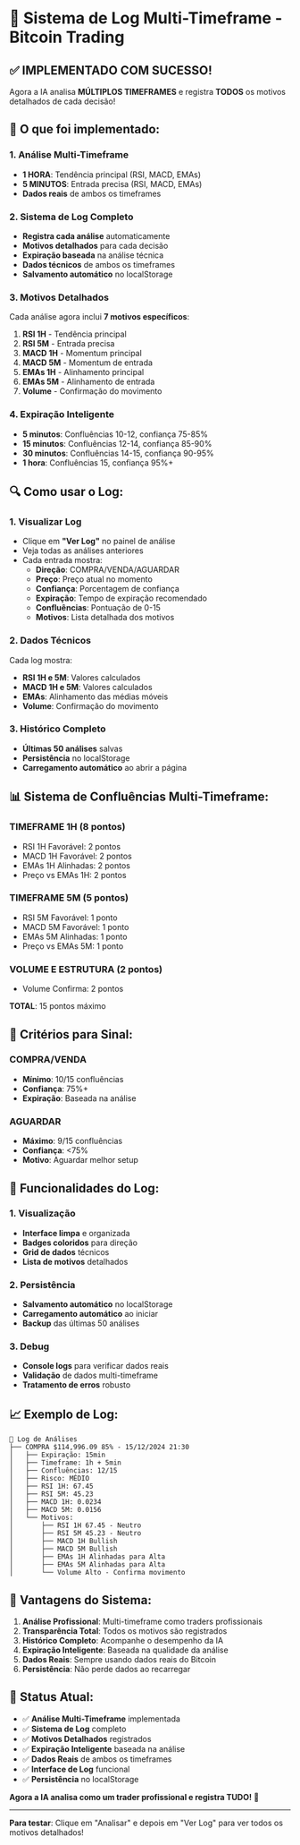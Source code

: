 # 📝 Sistema de Log Multi-Timeframe - Bitcoin Trading

## ✅ **IMPLEMENTADO COM SUCESSO!**

Agora a IA analisa **MÚLTIPLOS TIMEFRAMES** e registra **TODOS** os motivos detalhados de cada decisão!

## 🎯 **O que foi implementado:**

### **1. Análise Multi-Timeframe**
- **1 HORA**: Tendência principal (RSI, MACD, EMAs)
- **5 MINUTOS**: Entrada precisa (RSI, MACD, EMAs)
- **Dados reais** de ambos os timeframes

### **2. Sistema de Log Completo**
- **Registra cada análise** automaticamente
- **Motivos detalhados** para cada decisão
- **Expiração baseada** na análise técnica
- **Dados técnicos** de ambos os timeframes
- **Salvamento automático** no localStorage

### **3. Motivos Detalhados**
Cada análise agora inclui **7 motivos específicos**:
1. **RSI 1H** - Tendência principal
2. **RSI 5M** - Entrada precisa
3. **MACD 1H** - Momentum principal
4. **MACD 5M** - Momentum de entrada
5. **EMAs 1H** - Alinhamento principal
6. **EMAs 5M** - Alinhamento de entrada
7. **Volume** - Confirmação do movimento

### **4. Expiração Inteligente**
- **5 minutos**: Confluências 10-12, confiança 75-85%
- **15 minutos**: Confluências 12-14, confiança 85-90%
- **30 minutos**: Confluências 14-15, confiança 90-95%
- **1 hora**: Confluências 15, confiança 95%+

## 🔍 **Como usar o Log:**

### **1. Visualizar Log**
- Clique em **"Ver Log"** no painel de análise
- Veja todas as análises anteriores
- Cada entrada mostra:
  - **Direção**: COMPRA/VENDA/AGUARDAR
  - **Preço**: Preço atual no momento
  - **Confiança**: Porcentagem de confiança
  - **Expiração**: Tempo de expiração recomendado
  - **Confluências**: Pontuação de 0-15
  - **Motivos**: Lista detalhada dos motivos

### **2. Dados Técnicos**
Cada log mostra:
- **RSI 1H e 5M**: Valores calculados
- **MACD 1H e 5M**: Valores calculados
- **EMAs**: Alinhamento das médias móveis
- **Volume**: Confirmação do movimento

### **3. Histórico Completo**
- **Últimas 50 análises** salvas
- **Persistência** no localStorage
- **Carregamento automático** ao abrir a página

## 📊 **Sistema de Confluências Multi-Timeframe:**

### **TIMEFRAME 1H (8 pontos)**
- RSI 1H Favorável: 2 pontos
- MACD 1H Favorável: 2 pontos
- EMAs 1H Alinhadas: 2 pontos
- Preço vs EMAs 1H: 2 pontos

### **TIMEFRAME 5M (5 pontos)**
- RSI 5M Favorável: 1 ponto
- MACD 5M Favorável: 1 ponto
- EMAs 5M Alinhadas: 1 ponto
- Preço vs EMAs 5M: 1 ponto

### **VOLUME E ESTRUTURA (2 pontos)**
- Volume Confirma: 2 pontos

**TOTAL**: 15 pontos máximo

## 🎯 **Critérios para Sinal:**

### **COMPRA/VENDA**
- **Mínimo**: 10/15 confluências
- **Confiança**: 75%+
- **Expiração**: Baseada na análise

### **AGUARDAR**
- **Máximo**: 9/15 confluências
- **Confiança**: <75%
- **Motivo**: Aguardar melhor setup

## 🔧 **Funcionalidades do Log:**

### **1. Visualização**
- **Interface limpa** e organizada
- **Badges coloridos** para direção
- **Grid de dados** técnicos
- **Lista de motivos** detalhados

### **2. Persistência**
- **Salvamento automático** no localStorage
- **Carregamento automático** ao iniciar
- **Backup** das últimas 50 análises

### **3. Debug**
- **Console logs** para verificar dados reais
- **Validação** de dados multi-timeframe
- **Tratamento de erros** robusto

## 📈 **Exemplo de Log:**

```
📝 Log de Análises
├── COMPRA $114,996.09 85% - 15/12/2024 21:30
│   ├── Expiração: 15min
│   ├── Timeframe: 1h + 5min
│   ├── Confluências: 12/15
│   ├── Risco: MÉDIO
│   ├── RSI 1H: 67.45
│   ├── RSI 5M: 45.23
│   ├── MACD 1H: 0.0234
│   ├── MACD 5M: 0.0156
│   └── Motivos:
│       ├── RSI 1H 67.45 - Neutro
│       ├── RSI 5M 45.23 - Neutro
│       ├── MACD 1H Bullish
│       ├── MACD 5M Bullish
│       ├── EMAs 1H Alinhadas para Alta
│       ├── EMAs 5M Alinhadas para Alta
│       └── Volume Alto - Confirma movimento
```

## 🚀 **Vantagens do Sistema:**

1. **Análise Profissional**: Multi-timeframe como traders profissionais
2. **Transparência Total**: Todos os motivos são registrados
3. **Histórico Completo**: Acompanhe o desempenho da IA
4. **Expiração Inteligente**: Baseada na qualidade da análise
5. **Dados Reais**: Sempre usando dados reais do Bitcoin
6. **Persistência**: Não perde dados ao recarregar

## 🎯 **Status Atual:**

- ✅ **Análise Multi-Timeframe** implementada
- ✅ **Sistema de Log** completo
- ✅ **Motivos Detalhados** registrados
- ✅ **Expiração Inteligente** baseada na análise
- ✅ **Dados Reais** de ambos os timeframes
- ✅ **Interface de Log** funcional
- ✅ **Persistência** no localStorage

**Agora a IA analisa como um trader profissional e registra TUDO!** 🎉

---

**Para testar**: Clique em "Analisar" e depois em "Ver Log" para ver todos os motivos detalhados!
